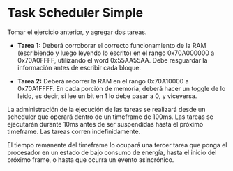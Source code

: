 # Task Scheduler Simple

Tomar el ejercicio anterior, y agregar dos tareas.

- **Tarea 1:** Deberá corroborar el correcto funcionamiento de la RAM (escribiendo y luego leyendo lo escrito) en el rango 0x70A000000 a 0x70A0FFFF, utilizando el word 0x55AA55AA. Debe resguardar la información antes de escribir cada bloque.

- **Tarea 2:** Deberá recorrer la RAM en el rango 0x70A10000 a 0x70A1FFFF. En cada porción de memoria, deberá hacer un toggle de lo leído, es decir, si lee un bit en 1 lo debe pasar a 0, y viceversa.

La administración de la ejecución de las tareas se realizará desde un scheduler que operará dentro de un timeframe de 100ms. Las tareas se ejecutarán durante 10ms antes de ser suspendidas hasta el próximo timeframe. Las tareas corren indefinidamente.

El tiempo remanente del timeframe lo ocupará una tercer tarea que ponga el procesador en un estado de bajo consumo de energía, hasta el inicio del próximo frame, o hasta que ocurra un evento asincrónico.